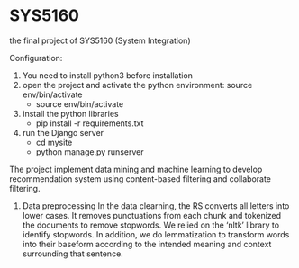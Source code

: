 # SYS5160
the final project of SYS5160 (System Integration)


Configuration:
1. You need to install python3 before installation
2. open the project and activate the python environment: source env/bin/activate
	- source env/bin/activate
3. install the python libraries
	- pip install -r requirements.txt
4. run the Django server
	- cd mysite
	- python manage.py runserver


The project implement data mining and machine learning to develop recommendation system using content-based filtering and collaborate filtering.

1. Data preprocessing 
In the data clearning, the RS converts all letters into lower cases. It removes punctuations from each chunk and tokenized the documents to remove stopwords. We relied on the ‘nltk’ library to identify stopwords. In addition, we do lemmatization to transform words into their baseform according to the intended meaning and context surrounding that sentence.



